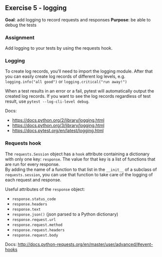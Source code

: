 ## Exercise 5 - logging
**Goal**: add logging to record requests and responses
**Purpose**: be able to debug the tests

### Assignment
Add logging to your tests by using the requests hook.

### Logging
To create log records, you'll need to import the logging module. After that you can easily create
log records of 
different log levels, e.g. `logging.info("all good")` or `logging.critical("run away!")`

When a test results in an error or a fail, pytest will automatically output the created log records.
If you want to see the log records regardless of test result, use `pytest --log-cli-level debug`.

Docs:
- https://docs.python.org/2/library/logging.html
- https://docs.python.org/3/library/logging.html
- https://docs.pytest.org/en/latest/logging.html


### Requests hook
The `requests.Session` object has a `hook` attribute containing a dictionary with only
one key: `response`.
The value for that key is a list of functions that are run for every response.    
By adding the name of a function to that list in the `__init__` of a subclass of `requests.session`,
 you can use that function to take care of the logging of each request and response.
 
Useful attributes of the `response` object:
- `response.status_code`
- `response.headers`
- `response.text`
- `response.json()` (json parsed to a Python dictionary)
- `response.request.url`
- `response.request.method`
- `response.request.headers`
- `response.request.body`

Docs: http://docs.python-requests.org/en/master/user/advanced/#event-hooks
